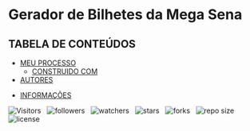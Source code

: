 <!-- TITLE -->
# Gerador de Bilhetes da Mega Sena

<!-- TABLE OF CONTENTS -->
## TABELA DE CONTEÚDOS

<!-- * [VISTA POR CIMA](#vista-por-cima) -->
  <!-- * [FOTO DA TELA](#foto-da-tela) -->
  <!-- * [LINKS](#links) -->
* [MEU PROCESSO](#meu-processo)
  * [CONSTRUIDO COM](#construido-com)
  <!-- * [O QUE APRENDI](#o-que-aprendi) -->
  <!-- * [DESENVOLVIMENTO CONTINUO](#desenvolvimento-continuo) -->
  <!-- * [RECURSOS ÚTEIS](#recursos-uteis) -->
* [AUTORES](#autores)
<!-- * [AGRADECIMENTOS](#agradecimentos) -->
* [INFORMAÇÕES](#informacoes)

<!-- OVERVIEW -->
<!-- ## VISTA POR CIMA -->

<!-- SCREENSHOT -->
<!-- ### FOTO DA TELA -->

![Visitors](https://api.visitorbadge.io/api/visitors?path=Devsgeeknerd%2Fpro-meg-sen&label=VISITANTES&labelColor=%23f9e64f&countColor=%23008000&style=plastic "Total de Visitas")
&nbsp;
![followers](https://img.shields.io/github/followers/Devsgeeknerd?style=plastic&label=FÃS&labelColor=f9e64f "Total de Seguidores")
&nbsp;
![watchers](https://img.shields.io/github/watchers/Devsgeeknerd/pro-meg-sen?style=plastic&label=OBSERVADORES&labelColor=f9e64f "Total de Observadores")
&nbsp;
![stars](https://img.shields.io/github/stars/Devsgeeknerd/pro-meg-sen?style=plastic&label=ESTRELAS&labelColor=f9e64f "Total de Estrelas Recebidas")
&nbsp;
![forks](https://img.shields.io/github/forks/Devsgeeknerd/pro-meg-sen?style=plastic&label=BIFURCAÇÕES&labelColor=f9e64f "Total de Bifurcações")
&nbsp;
![repo size](https://img.shields.io/github/repo-size/Devsgeeknerd/pro-meg-sen?style=plastic&label=TAMANHO&labelColor=f9e64f "Tamanho do Repositório")
&nbsp;
![license](https://img.shields.io/github/license/Devsgeeknerd/pro-meg-sen?style=plastic&label=LICENÇA&labelColor=f9e64f "Licença do Repositório")
